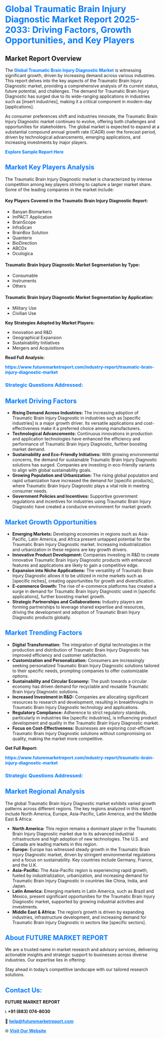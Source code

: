 <h1 style="color: #007BFF;">Global Traumatic Brain Injury Diagnostic Market Report 2025-2033: Driving Factors, Growth Opportunities, and Key Players</h1>

<section id="overview">
<h2>Market Report Overview</h2>
<p>The <a href="https://www.futuremarketreport.com/industry-report/traumatic-brain-injury-diagnostic-market" style="color: #007BFF; text-decoration: none;"><strong>Global Traumatic Brain Injury Diagnostic Market</strong></a> is witnessing significant growth, driven by increasing demand across various industries. This report delves into the key aspects of the Traumatic Brain Injury Diagnostic market, providing a comprehensive analysis of its current status, future potential, and challenges. The demand for Traumatic Brain Injury Diagnostic has surged due to its wide-ranging applications in industries such as [insert industries], making it a critical component in modern-day [applications].</p>
<p>As consumer preferences shift and industries innovate, the Traumatic Brain Injury Diagnostic market continues to evolve, offering both challenges and opportunities for stakeholders. The global market is expected to expand at a substantial compound annual growth rate (CAGR) over the forecast period, driven by technological advancements, emerging applications, and increasing investments by major players.</p>
</section>

<section id="overview">
<p><a href="https://www.futuremarketreport.com/request-sample/reportId=27971" style="color: #007BFF; text-decoration: none;"><strong>Explore Sample Report Here</strong></a></p>
</section>

<section id="key-players">
<h2 style="color: #007BFF;">Market Key Players Analysis</h2>
<p>The Traumatic Brain Injury Diagnostic market is characterized by intense competition among key players striving to capture a larger market share. Some of the leading companies in the market include:</p>
<h4>Key Players Covered in the Traumatic Brain Injury Diagnostic Report:</h4>
<ul><li>Banyan Biomarkers</li><li>ImPACT Application</li><li>BrainScope</li><li>InfraScan</li><li>BrainBox Solution</li><li>Quanterix</li><li>BioDirection</li><li>ABCDx</li><li>Oculogica</li></ul>
<h4>Traumatic Brain Injury Diagnostic Market Segmentation by Type:</h4>
<ul><li>Consumable</li><li>Instruments</li><li>Others</li></ul>

<h4>Traumatic Brain Injury Diagnostic Market Segmentation by Application:</h4>
<ul><li>Military Use</li><li>Civilian Use</li></ul>
<p><strong>Key Strategies Adopted by Market Players:</strong></p>
<ul>
<li>Innovation and R&D</li>
<li>Geographical Expansion</li>
<li>Sustainability Initiatives</li>
<li>Mergers and Acquisitions</li>
</ul>
</section>

<section>
<p><strong>Read Full Analysis: </strong></p><a href="https://www.futuremarketreport.com/industry-report/traumatic-brain-injury-diagnostic-market" style="color: #007BFF; text-decoration: none;"><strong>https://www.futuremarketreport.com/industry-report/traumatic-brain-injury-diagnostic-market</strong></a>
<h3 style="color: #007BFF;">Strategic Questions Addressed:</h3>
</section>

<section id="driving-factors">
<h2 style="color: #007BFF;">Market Driving Factors</h2>
<ul>
<li><strong>Rising Demand Across Industries:</strong> The increasing adoption of Traumatic Brain Injury Diagnostic in industries such as [specific industries] is a major growth driver. Its versatile applications and cost-effectiveness make it a preferred choice among manufacturers.</li>
<li><strong>Technological Advancements:</strong> Continuous innovations in production and application technologies have enhanced the efficiency and performance of Traumatic Brain Injury Diagnostic, further boosting market demand.</li>
<li><strong>Sustainability and Eco-Friendly Initiatives:</strong> With growing environmental concerns, the demand for sustainable Traumatic Brain Injury Diagnostic solutions has surged. Companies are investing in eco-friendly variants to align with global sustainability goals.</li>
<li><strong>Growing Population and Urbanization:</strong> The rising global population and rapid urbanization have increased the demand for [specific products], where Traumatic Brain Injury Diagnostic plays a vital role in meeting consumer needs.</li>
<li><strong>Government Policies and Incentives:</strong> Supportive government regulations and incentives for industries using Traumatic Brain Injury Diagnostic have created a conducive environment for market growth.</li>
</ul>
</section>

<section id="growth-opportunities">
<h2 style="color: #007BFF;">Market Growth Opportunities</h2>
<ul>
<li><strong>Emerging Markets:</strong> Developing economies in regions such as Asia-Pacific, Latin America, and Africa present untapped potential for the Traumatic Brain Injury Diagnostic market. Increasing industrialization and urbanization in these regions are key growth drivers.</li>
<li><strong>Innovative Product Development:</strong> Companies investing in R&D to create innovative Traumatic Brain Injury Diagnostic products with enhanced features and applications are likely to gain a competitive edge.</li>
<li><strong>Expansion into Niche Applications:</strong> The versatility of Traumatic Brain Injury Diagnostic allows it to be utilized in niche markets such as [specific niches], creating opportunities for growth and diversification.</li>
<li><strong>E-commerce Growth:</strong> The rise of e-commerce platforms has created a surge in demand for Traumatic Brain Injury Diagnostic used in [specific applications], further boosting market growth.</li>
<li><strong>Strategic Partnerships and Collaborations:</strong> Industry players are forming partnerships to leverage shared expertise and resources, driving the development and adoption of Traumatic Brain Injury Diagnostic products globally.</li>
</ul>
</section>

<section id="trending-factors">
<h2 style="color: #007BFF;">Market Trending Factors</h2>
<ul>
<li><strong>Digital Transformation:</strong> The integration of digital technologies in the production and distribution of Traumatic Brain Injury Diagnostic has improved efficiency and customer satisfaction.</li>
<li><strong>Customization and Personalization:</strong> Consumers are increasingly seeking personalized Traumatic Brain Injury Diagnostic solutions tailored to their specific needs, prompting companies to offer customizable options.</li>
<li><strong>Sustainability and Circular Economy:</strong> The push towards a circular economy has driven demand for recyclable and reusable Traumatic Brain Injury Diagnostic solutions.</li>
<li><strong>Increased Investment in R&D:</strong> Companies are allocating significant resources to research and development, resulting in breakthroughs in Traumatic Brain Injury Diagnostic technology and applications.</li>
<li><strong>Regulatory Compliance:</strong> Adherence to strict regulatory standards, particularly in industries like [specific industries], is influencing product development and quality in the Traumatic Brain Injury Diagnostic market.</li>
<li><strong>Focus on Cost-Effectiveness:</strong> Businesses are exploring cost-efficient Traumatic Brain Injury Diagnostic solutions without compromising on quality, making the market more competitive.</li>
</ul>
</section>

<section>
<p><strong>Get Full Report: </strong></p><a href="https://www.futuremarketreport.com/industry-report/traumatic-brain-injury-diagnostic-market" style="color: #007BFF; text-decoration: none;"><strong>https://www.futuremarketreport.com/industry-report/traumatic-brain-injury-diagnostic-market</strong></a>
<h3 style="color: #007BFF;">Strategic Questions Addressed:</h3>
</section>


<section id="regional-analysis">
<h2 style="color: #007BFF;">Market Regional Analysis</h2>
<p>The global Traumatic Brain Injury Diagnostic market exhibits varied growth patterns across different regions. The key regions analyzed in this report include North America, Europe, Asia-Pacific, Latin America, and the Middle East & Africa:</p>
<ul>
<li><strong>North America:</strong> This region remains a dominant player in the Traumatic Brain Injury Diagnostic market due to its advanced industrial infrastructure and high adoption of new technologies. The U.S. and Canada are leading markets in this region.</li>
<li><strong>Europe:</strong> Europe has witnessed steady growth in the Traumatic Brain Injury Diagnostic market, driven by stringent environmental regulations and a focus on sustainability. Key countries include Germany, France, and the U.K.</li>
<li><strong>Asia-Pacific:</strong> The Asia-Pacific region is experiencing rapid growth, fueled by industrialization, urbanization, and increasing demand for Traumatic Brain Injury Diagnostic in countries like China, India, and Japan.</li>
<li><strong>Latin America:</strong> Emerging markets in Latin America, such as Brazil and Mexico, present significant opportunities for the Traumatic Brain Injury Diagnostic market, supported by growing industrial activities and investments.</li>
<li><strong>Middle East & Africa:</strong> The region’s growth is driven by expanding industries, infrastructure development, and increasing demand for Traumatic Brain Injury Diagnostic in sectors like [specific sectors].</li>
</ul>
</section>

<footer>
<h2 style="color: #007BFF;">About FUTURE MARKET REPORT</h2>
<p>We are a trusted name in market research and advisory services, delivering actionable insights and strategic support to businesses across diverse industries. Our expertise lies in offering:</p>

<p>Stay ahead in today’s competitive landscape with our tailored research solutions.</p>

<h2 style="color: #007BFF;">Contact Us:</h2>
<p><strong>FUTURE MARKET REPORT</strong></p>
<p>📞 <strong>+91 (883) 074-8030</strong></p>
<p>📧 <strong><a href="mailto:help@futuremarketreport.com" style="color: #007BFF;">help@futuremarketreport.com</a></strong></p>
<p>🌐 <strong><a href="https://www.futuremarketreport.com/" style="color: #007BFF;">Visit Our Website</a></strong></p>
</footer>